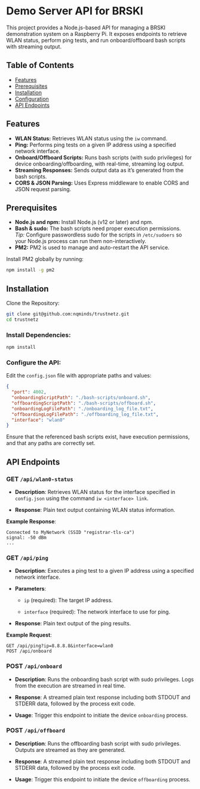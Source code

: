 # Demo Server API for BRSKI

This project provides a Node.js-based API for managing a BRSKI demonstration system on a Raspberry Pi. It exposes endpoints to retrieve WLAN status, perform ping tests, and run onboard/offboard bash scripts with streaming output.

## Table of Contents

- [Features](#features)
- [Prerequisites](#prerequisites)
- [Installation](#installation)
- [Configuration](#configuration)
- [API Endpoints](#api-endpoints)


## Features

- **WLAN Status:** Retrieves WLAN status using the `iw` command.
- **Ping:** Performs ping tests on a given IP address using a specified network interface.
- **Onboard/Offboard Scripts:** Runs bash scripts (with sudo privileges) for device onboarding/offboarding, with real-time, streaming log output.
- **Streaming Responses:** Sends output data as it’s generated from the bash scripts.
- **CORS & JSON Parsing:** Uses Express middleware to enable CORS and JSON request parsing.

## Prerequisites

- **Node.js and npm:** Install Node.js (v12 or later) and npm.
- **Bash & sudo:** The bash scripts need proper execution permissions.  
  *Tip:* Configure passwordless sudo for the scripts in `/etc/sudoers` so your Node.js process can run them non-interactively.
- **PM2:** PM2 is used to manage and auto-restart the API service.
  
Install PM2 globally by running:

```bash
npm install -g pm2
```
## Installation
Clone the Repository:

```bash
git clone git@github.com:nqminds/trustnetz.git
cd trustnetz
```
### Install Dependencies:

```bash
npm install
```

### Configure the API:

Edit the `config.json` file with appropriate paths and values:

```json
{
  "port": 4002,
  "onboardingScriptPath": "./bash-scripts/onboard.sh",
  "offboardingScriptPath": "./bash-scripts/offboard.sh",
  "onboardingLogFilePath": "./onboarding_log_file.txt",
  "offboardingLogFilePath": "./offboarding_log_file.txt",
  "interface": "wlan0"
}
```
Ensure that the referenced bash scripts exist, have execution permissions, and that any paths are correctly set.

## API Endpoints

### GET `/api/wlan0-status`

* **Description**: Retrieves WLAN status for the interface specified in `config.json` using the command `iw <interface> link`.

* **Response**: Plain text output containing WLAN status information.

**Example Response**:

```vbnet
Connected to MyNetwork (SSID "registrar-tls-ca")
signal: -50 dBm  
...
```


### GET `/api/ping`
* **Description**: Executes a ping test to a given IP address using a specified network interface.

* **Parameters**:

    * `ip` (required): The target IP address.

    * `interface` (required): The network interface to use for ping.

* **Response**: Plain text output of the ping results.

**Example Request**:

```vbnet
GET /api/ping?ip=8.8.8.8&interface=wlan0
POST /api/onboard
```

### POST `/api/onboard`

* **Description**: Runs the onboarding bash script with sudo privileges. Logs from the execution are streamed in real time.

* **Response**: A streamed plain text response including both STDOUT and STDERR data, followed by the process exit code.

* **Usage**: Trigger this endpoint to initiate the device `onboarding` process.

### POST `/api/offboard`

* **Description**: Runs the offboarding bash script with sudo privileges. Outputs are streamed as they are generated.

* **Response**: A streamed plain text response including both STDOUT and STDERR data, followed by the process exit code.

* **Usage**: Trigger this endpoint to initiate the device `offboarding` process.
